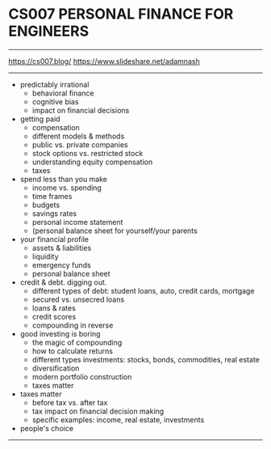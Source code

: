 # CS007 PERSONAL FINANCE FOR ENGINEERS

---

https://cs007.blog/
https://www.slideshare.net/adamnash

---

- predictably irrational
    - behavioral finance
    - cognitive bias
    - impact on financial decisions
- getting paid
    - compensation
    - different models & methods
    - public vs. private companies
    - stock options vs. restricted stock
    - understanding equity compensation
    - taxes
- spend less than you make
    - income vs. spending
    - time frames
    - budgets
    - savings rates
    - personal income statement
    - (personal balance sheet for yourself/your parents
- your financial profile
    - assets & liabilities
    - liquidity
    - emergency funds
    - personal balance sheet
- credit & debt. digging out.
    - different types of debt: student loans, auto, credit cards, mortgage
    - secured vs. unsecred loans
    - loans & rates
    - credit scores
    - compounding in reverse
- good investing is boring
    - the magic of compounding
    - how to calculate returns
    - different types investments: stocks, bonds, commodities, real estate
    - diversification
    - modern portfolio construction
    - taxes matter
- taxes matter
    - before tax vs. after tax
    - tax impact on financial decision making
    - specific examples: income, real estate, investments
- people's choice

---


